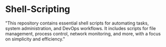 # Shell-Scripting
"This repository contains essential shell scripts for automating tasks, system administration, and DevOps workflows. It includes scripts for file management, process control, network monitoring, and more, with a focus on simplicity and efficiency."
